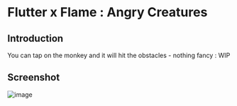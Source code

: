 # Flutter x Flame : Angry Creatures

## Introduction
You can tap on the monkey and it will hit the obstacles - nothing fancy : WIP

## Screenshot
![image](https://user-images.githubusercontent.com/62092256/230665330-7b0bcc6e-79a3-4348-8bca-fbdbcfa9eed2.png)
